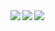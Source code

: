 <a href="https://github.com/anuraghazra/github-readme-stats">
  <img align="left" src="https://github-readme-stats.vercel.app/api?username=gatlinnewhouse&theme=github_dark" />
  <img align="left" src="https://github-readme-stats.vercel.app/api/wakatime?username=gatlinnewhouse&langs_count=10&theme=github_dark" />
  <img align="center" src="https://github-readme-stats.vercel.app/api/top-langs/?username=gatlinnewhouse&langs_count=8&theme=github_dark" />
</a>
